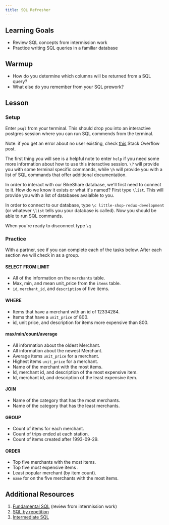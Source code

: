 ```yaml
---
title: SQL Refresher
---
```


## Learning Goals

* Review SQL concepts from intermission work
* Practice writing SQL queries in a familiar database

## Warmup

* How do you determine which columns will be returned from a SQL query?
* What else do you remember from your SQL prework?

## Lesson

### Setup

Enter `psql` from your terminal. This should drop you into an interactive postgres session where you can run SQL commends from the terminal.

Note: if you get an error about no user existing, check [this](https://stackoverflow.com/questions/17633422/psql-fatal-database-user-does-not-exist) Stack Overflow post.

The first thing you will see is a helpful note to enter `help` if you need some more information about how to use this interactive session. `\?` will provide you with some terminal specific commands, while `\h` will provide you with a list of SQL commands that offer additional documentation.

In order to interact with our BikeShare database, we'll first need to connect to it. How do we know it exists or what it's named? First type `\list`. This will provide you with a list of databases avaialble to you.

In order to connect to our database, type `\c little-shop-redux-development` (or whatever `\list` tells you your database is called). Now you should be able to run SQL commands.

When you're ready to disconnect type `\q`

### Practice

With a partner, see if you can complete each of the tasks below. After each section we will check in as a group.

#### SELECT FROM LIMIT

* All of the information on the `merchants` table.
* Max, min, and mean unit_price from the `items` table.
* `id`, `merchant_id`, and `description` of five items.

#### WHERE

* Items that have a merchant with an id of 12334284.
* Items that have a `unit_price` of 800.
* id, unit price, and description for items more expensive than 800.

#### max/min/count/average

* All information about the oldest Merchant.
* All information about the newest Merchant.
* Average items `unit_price` for a merchant.
* Highest items `unit_price` for a merchant.
* Name of the merchant with the most items.
* Id, merchant id, and description of the most expensive item.
* Id, merchant id, and description of the least expensive item.

#### JOIN

* Name of the category that has the most merchants.
* Name of the category that has the least merchants.

#### GROUP

* Count of items for each merchant.
* Count of trips ended at each station.
* Count of items created after 1993-09-29.

#### ORDER

* Top five merchants with the most items.
* Top five most expensive items .
* Least popular merchant (by item count).
* `name` for on the five merchants with the most items.

## Additional Resources

1. [Fundamental SQL](http://tutorials.jumpstartlab.com/topics/sql/fundamental_sql.html) (review from intermission work)
1. [SQL by repetition](http://sql-by-repetition.herokuapp.com/)
1. [Intermediate SQL](https://github.com/turingschool/lesson_plans/blob/master/ruby_03-professional_rails_applications/intermediate_sql.md)
